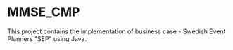 # MMSE_CMP
This project contains the implementation of business case - Swedish Event Planners "SEP" using Java.
